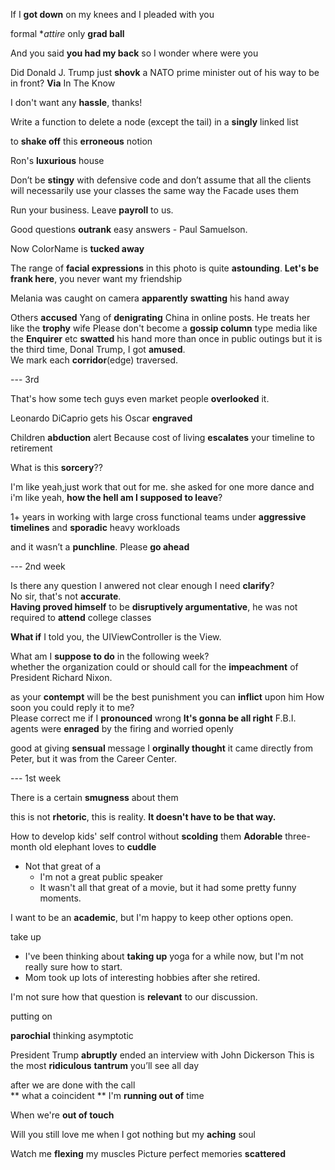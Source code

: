 
If I **got down** on my knees and I pleaded with you 

formal **attire* only 
**grad ball**

And you said **you had my back** so I wonder where were you 

Did Donald J. Trump just **shovk** a NATO prime minister out of his way to be in front? **Via** In The Know

I don't want any **hassle**, thanks!  

Write a function to delete a node (except the tail) in a **singly** linked list

to **shake off** this **erroneous** notion 

Ron's **luxurious** house

Don’t be **stingy** with defensive code and don’t assume that all the clients will necessarily use your classes the same way the Facade uses them

Run your business. Leave **payroll** to us.

Good questions **outrank** easy answers - Paul Samuelson. 

Now ColorName is **tucked away**

The range of **facial expressions** in this photo is quite **astounding**.
**Let's be frank here**, you never want my friendship 

Melania was caught on camera **apparently** **swatting** his hand away 

Others **accused** Yang of **denigrating** China in online posts.
He treats her like the **trophy** wife
Please don't become a **gossip column** type media like the **Enquirer** etc
**swatted** his hand more than once in public outings
but it is the third time, Donal Trump, I got **amused**.  
We mark each **corridor**(edge) traversed. 

--- 3rd 

That's how some tech guys even market people **overlooked** it. 

Leonardo DiCaprio gets his Oscar **engraved**

Children **abduction** alert 
Because cost of living **escalates** your timeline to retirement

What is this **sorcery**??

I'm like yeah,just work that out for me. 
she asked for one more dance and i'm 
like yeah, **how the hell am I supposed to leave**?

1+ years in working with large cross functional teams under **aggressive timelines** and **sporadic** heavy workloads

and it wasn’t a **punchline**.
Please **go ahead** 

--- 2nd week 

Is there any question I anwered not clear enough I need **clarify**?  
No sir, that's not **accurate**.  
**Having proved himself** to be **disruptively argumentative**, he was not required to **attend** college classes

**What if** I told you, the UIViewController is the View.

What am I **suppose to do** in the following week?  
whether the organization could or should call for the **impeachment** of President Richard Nixon.

as your **contempt** will be the best punishment you can **inflict** upon him
How soon you could reply it to me?  
Please correct me if I **pronounced** wrong 
**It's gonna be all right** 
F.B.I. agents were **enraged** by the firing and worried openly

good at giving **sensual** message 
I **orginally thought** it came directly from Peter, but it was from the
Career Center. 


--- 1st week 

There is a certain **smugness** about them

this is not **rhetoric**, this is reality.
**It doesn't have to be that way.**

How to develop kids' self control without **scolding** them 
**Adorable** three-month old elephant loves to **cuddle** 

* Not that great of a
	* I'm not a great public speaker
	* It wasn't all that great of a movie, but it had some pretty funny moments.

I want to be an **academic**, but I'm happy to keep other options open.

take up 
* I've been thinking about **taking up** yoga for a while now, but I'm not really sure how to start.
* Mom took up lots of interesting hobbies after she retired.

I'm not sure how that question is **relevant** to our discussion.

putting on 

**parochial** thinking
asymptotic 

President Trump **abruptly** ended an interview with John Dickerson
This is the most **ridiculous** **tantrum** you’ll see all day

after we are done with the call  
** what a coincident **
I'm **running out of** time 

When we're **out of touch** 

Will you still love me 
when I got nothing but my **aching** soul 

Watch me **flexing** my muscles 
Picture perfect memories **scattered**


